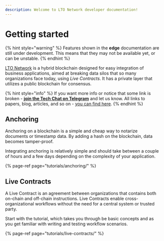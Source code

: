 ```yaml
---
description: Welcome to LTO Network developer documentation!
---
```


# Getting started

{% hint style="warning" %}
Features shown in the **edge** documentation are still under development. This means that they may not be available yet, or can be unstable.
{% endhint %}

[LTO Network](https://ltonetwork.com) is a hybrid blockchain designed for easy integration of business applications, aimed at breaking data silos that so many organizations face today, using _Live Contracts_. It has a private layer that utilizes a public blockchain for consensus. 

{% hint style="info" %}
If you want more info or notice that some link is broken - [**join the Tech Chat on Telegram**](https://t.me/LTOtech) and let us know. All links to papers, blog, articles, and so on - [you can find here](https://blog.ltonetwork.com/lto-network-sources/).
{% endhint %}

## Anchoring

Anchoring on a blockchain is a simple and cheap way to notarize documents or timestamp data. By adding a hash on the blockchain, data becomes tamper-proof.

Integrating anchoring is relatively simple and should take between a couple of hours and a few days depending on the complexity of your application.

{% page-ref page="tutorials/anchoring/" %}

## Live Contracts

A Live Contract is an agreement between organizations that contains both on-chain and off-chain instructions. Live Contracts enable cross-organizational workflows without the need for a central system or trusted party.

Start with the tutorial, which takes you through be basic concepts and as you get familiar with writing and testing workflow scenarios.

{% page-ref page="tutorials/live-contracts/" %}

## 

